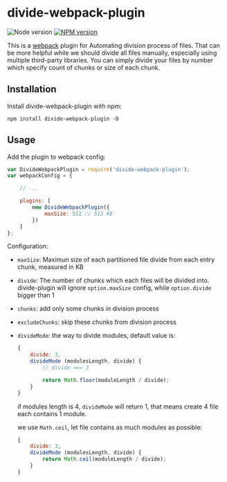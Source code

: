 # divide-webpack-plugin

![Node version][node-image] [![NPM version][npm-image]][npm-url]

This is a [webpack](http://webpack.github.io/) plugin for Automating division process of files. That can be more helpful while we should divide all files manually, especially using multiple third-party libraries. You can simply divide your files by number which specify count of chunks or size of each chunk.

## Installation

Install divide-webpack-plugin with npm:

```
npm install divide-webpack-plugin -D
```

## Usage

Add the plugin to webpack config:

```javascript
var DivideWebpackPlugin = require('divide-webpack-plugin');
var webpackConfig = {

    // ...

    plugins: [
        new DivideWebpackPlugin({
            maxSize: 512 // 512 KB
        })
    ]
};
```

Configuration:

- `maxSize`: Maximun size of each partitioned file divide from each entry chunk, measured in KB
- `divide`: The number of chunks which each files will be divided into. divide-plugin will ignore `option.maxSize` config, while `option.divide` bigger than 1
- `chunks`: add only some chunks in division process
- `excludeChunks`: skip these chunks from division process
- `divideMode`: the way to divide modules, default value is:

    ```javascript
    {
        divide: 3,
        divideMode (modulesLength, divide) {
            // divide === 3

            return Math.floor(moduleLength / divide);
        }
    }
    ```

    if modules length is 4, `divideMode` will return 1, that means create 4 file each contains 1 module.

    we use `Math.ceil`, let file contains as much modules as possible:

    ```javascript
    {
        divide: 3,
        divideMode (modulesLength, divide) {
            return Math.ceil(moduleLength / divide);
        }
    }
    ```

[npm-url]: https://www.npmjs.com/package/divide-webpack-plugin
[npm-image]: https://img.shields.io/npm/v/divide-webpack-plugin.svg
[node-image]: https://img.shields.io/node/v/divide-webpack-plugin.svg
